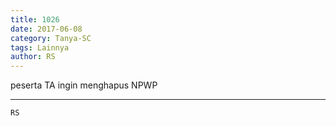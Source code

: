 ```yaml
---
title: 1026
date: 2017-06-08
category: Tanya-SC
tags: Lainnya
author: RS
---
```


peserta TA ingin menghapus NPWP

---



`RS`
